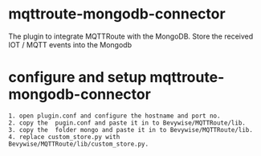 # mqttroute-mongodb-connector
The plugin to integrate MQTTRoute with the MongoDB. Store the received IOT / MQTT events into the Mongodb

# configure and setup mqttroute-mongodb-connector
	1. open plugin.conf and configure the hostname and port no.
	2. copy the  pugin.conf and paste it in to Bevywise/MQTTRoute/lib.
	3. copy the  folder mongo and paste it in to Bevywise/MQTTRoute/lib.
	4. replace custom_store.py with Bevywise/MQTTRoute/lib/custom_store.py.
